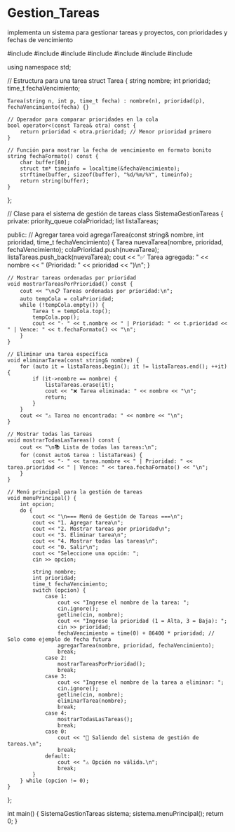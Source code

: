 # Gestion_Tareas
implementa un sistema para gestionar tareas y proyectos, con prioridades y fechas de vencimiento

#include <iostream>
#include <queue>
#include <list>
#include <string>
#include <ctime>
#include <iomanip>
#include <sstream>

using namespace std;

// Estructura para una tarea
struct Tarea {
    string nombre;
    int prioridad;
    time_t fechaVencimiento;

    Tarea(string n, int p, time_t fecha) : nombre(n), prioridad(p), fechaVencimiento(fecha) {}

    // Operador para comparar prioridades en la cola
    bool operator<(const Tarea& otra) const {
        return prioridad < otra.prioridad; // Menor prioridad primero
    }

    // Función para mostrar la fecha de vencimiento en formato bonito
    string fechaFormato() const {
        char buffer[80];
        struct tm* timeinfo = localtime(&fechaVencimiento);
        strftime(buffer, sizeof(buffer), "%d/%m/%Y", timeinfo);
        return string(buffer);
    }   
};

// Clase para el sistema de gestión de tareas
class SistemaGestionTareas {
private:
    priority_queue<Tarea> colaPrioridad;
    list<Tarea> listaTareas;

public:
    // Agregar tarea
    void agregarTarea(const string& nombre, int prioridad, time_t fechaVencimiento) {
        Tarea nuevaTarea(nombre, prioridad, fechaVencimiento);
        colaPrioridad.push(nuevaTarea);
        listaTareas.push_back(nuevaTarea);
        cout << "✅ Tarea agregada: " << nombre << " (Prioridad: " << prioridad << ")\n";
    }

    // Mostrar tareas ordenadas por prioridad
    void mostrarTareasPorPrioridad() const {
        cout << "\n📋 Tareas ordenadas por prioridad:\n";
        auto tempCola = colaPrioridad;
        while (!tempCola.empty()) {
            Tarea t = tempCola.top();
            tempCola.pop();
            cout << "- " << t.nombre << " | Prioridad: " << t.prioridad << " | Vence: " << t.fechaFormato() << "\n";
        }
    }

    // Eliminar una tarea específica
    void eliminarTarea(const string& nombre) {
        for (auto it = listaTareas.begin(); it != listaTareas.end(); ++it) {
            if (it->nombre == nombre) {
                listaTareas.erase(it);
                cout << "❌ Tarea eliminada: " << nombre << "\n";
                return;
            }
        }
        cout << "⚠️ Tarea no encontrada: " << nombre << "\n";
    }

    // Mostrar todas las tareas
    void mostrarTodasLasTareas() const {
        cout << "\n📚 Lista de todas las tareas:\n";
        for (const auto& tarea : listaTareas) {
            cout << "- " << tarea.nombre << " | Prioridad: " << tarea.prioridad << " | Vence: " << tarea.fechaFormato() << "\n";
        }
    }

    // Menú principal para la gestión de tareas
    void menuPrincipal() {
        int opcion;
        do {
            cout << "\n=== Menú de Gestión de Tareas ===\n";
            cout << "1. Agregar tarea\n";
            cout << "2. Mostrar tareas por prioridad\n";
            cout << "3. Eliminar tarea\n";
            cout << "4. Mostrar todas las tareas\n";
            cout << "0. Salir\n";
            cout << "Seleccione una opción: ";
            cin >> opcion;

            string nombre;
            int prioridad;
            time_t fechaVencimiento;
            switch (opcion) {
                case 1:
                    cout << "Ingrese el nombre de la tarea: ";
                    cin.ignore();
                    getline(cin, nombre);
                    cout << "Ingrese la prioridad (1 = Alta, 3 = Baja): ";
                    cin >> prioridad;
                    fechaVencimiento = time(0) + 86400 * prioridad; // Solo como ejemplo de fecha futura
                    agregarTarea(nombre, prioridad, fechaVencimiento);
                    break;
                case 2:
                    mostrarTareasPorPrioridad();
                    break;
                case 3:
                    cout << "Ingrese el nombre de la tarea a eliminar: ";
                    cin.ignore();
                    getline(cin, nombre);
                    eliminarTarea(nombre);
                    break;
                case 4:
                    mostrarTodasLasTareas();
                    break;
                case 0:
                    cout << "👋 Saliendo del sistema de gestión de tareas.\n";
                    break;
                default:
                    cout << "⚠️ Opción no válida.\n";
                    break;
            }
        } while (opcion != 0);
    }
};

int main() {
    SistemaGestionTareas sistema;
    sistema.menuPrincipal();
    return 0;
}
